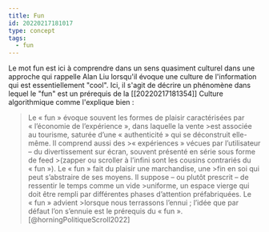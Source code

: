 ```yaml
---
title: Fun
id: 20220217181017
type: concept
tags:
  - fun
---
```


Le mot fun est ici à comprendre dans un sens quasiment culturel dans une approche qui rappelle  Alan Liu lorsqu'il évoque une culture de l'information qui est essentiellement "cool".
Ici, il s'agit de décrire un phénomène dans lequel le "fun" est un prérequis de la [[20220217181354]] Culture algorithmique comme l'explique bien :
>Le « fun » évoque souvent les formes de plaisir caractérisées par « l’économie de l’expérience », dans laquelle la vente >est associée au tourisme, saturée d’une « authenticité » qui se déconstruit elle-même. Il comprend aussi des >« expériences » vécues par l’utilisateur – du divertissement sur écran, souvent présenté en série sous forme de feed >(zapper ou scroller à l’infini sont les cousins contrariés du « fun »). Le « fun » fait du plaisir une marchandise, une >fin en soi qui peut s’abstraire de ses moyens. Il suppose – ou plutôt prescrit – de ressentir le temps comme un vide >uniforme, un espace vierge qui doit être rempli par différentes phases d’attention préfabriquées. Le « fun » advient >lorsque nous terrassons l’ennui ; l’idée que par défaut l’on s’ennuie est le prérequis du « fun ».
[@horningPolitiqueScroll2022]